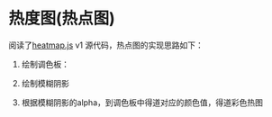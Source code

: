 热度图(热点图)
==============


阅读了[heatmap.js](https://github.com/pa7/heatmap.js) v1 源代码，热点图的实现思路如下：

1. 绘制调色板：

2. 绘制模糊阴影

3. 根据模糊阴影的alpha，到调色板中得道对应的颜色值，得道彩色热图

